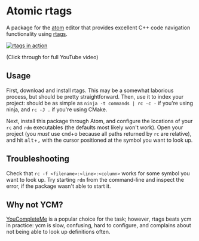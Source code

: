 # Atomic rtags

A package for the [atom](atom.io) editor that provides excellent C++ code
navigation functionality using [rtags](https://github.com/Andersbakken/rtags).

[![rtags in action](https://media.giphy.com/media/n4Jl6O3mIXyr6/giphy.gif)](http://youtu.be/ShcdCon-OCY)

(Click through for full YouTube video)

## Usage

First, download and install rtags. This may be a somewhat laborious process, but
should be pretty straightforward. Then, use it to index your project: should be
as simple as `ninja -t commands | rc -c -` if you're using ninja, and `rc -J .`
if you're using CMake.

Next, install this package through Atom, and configure the locations of your
`rc` and `rdm` executables (the defaults most likely won't work). Open your
project (you _must_ use <kbd>cmd</kbd>+<kbd>o</kbd> because all paths returned
by `rc` are relative), and hit <kbd>alt</kbd>+<kbd>,</kbd> with the cursor
positioned at the symbol you want to look up.

## Troubleshooting

Check that `rc -f <filename>:<line>:<column>` works for some symbol you want to
look up. Try starting `rdm` from the command-line and inspect the error, if the
package wasn't able to start it.

## Why not YCM?

[YouCompleteMe](https://github.com/Valloric/YouCompleteMe) is a popular choice
for the task; however, rtags beats ycm in practice: ycm is slow, confusing, hard
to configure, and complains about not being able to look up definitions often.
